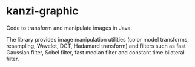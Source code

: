 # kanzi-graphic
Code to transform and manipulate images in Java.

The library provides image manipulation utilities (color model transforms, resampling, Wavelet, DCT, Hadamard transform) and  filters such as fast Gaussian filter, Sobel filter, fast median filter and constant time bilateral filter.
